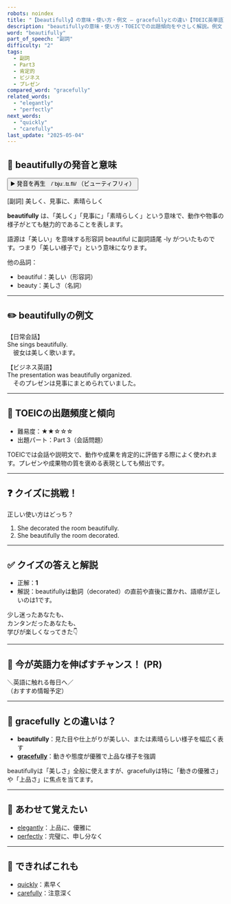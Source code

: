 ```yaml
---
robots: noindex
title: "【beautifully】の意味・使い方・例文 ― gracefullyとの違い【TOEIC英単語】"
description: "beautifullyの意味・使い方・TOEICでの出題傾向をやさしく解説。例文・クイズ付きでgracefullyとの違いもわかりやすく学べます。"
word: "beautifully"
part_of_speech: "副詞"
difficulty: "2"
tags:
  - 副詞
  - Part3
  - 肯定的
  - ビジネス
  - プレゼン
compared_word: "gracefully"
related_words:
  - "elegantly"
  - "perfectly"
next_words:
  - "quickly"
  - "carefully"
last_update: "2025-05-04"
---
```


## 🔰 beautifullyの発音と意味

<button class="play-audio" onclick="playTTS('beautifully')">
  <span class="play-audio-main">
    ▶️ 発音を再生　/ˈbjuː.tɪ.fli/
  </span>
  <span class="play-audio-sub">
    （ビューティフリィ）
  </span>
</button>

[副詞] 美しく、見事に、素晴らしく

**beautifully** は、「美しく」「見事に」「素晴らしく」という意味で、動作や物事の様子がとても魅力的であることを表します。

語源は「美しい」を意味する形容詞 beautiful に副詞語尾 -ly がついたものです。つまり「美しい様子で」という意味になります。

他の品詞：  
- beautiful：美しい（形容詞）
- beauty：美しさ（名詞）

---

## ✏️ beautifullyの例文

【日常会話】  
She sings beautifully.  
　彼女は美しく歌います。

【ビジネス英語】  
The presentation was beautifully organized.  
　そのプレゼンは見事にまとめられていました。

---

## 🎯 TOEICの出題頻度と傾向

- 難易度：★★☆☆☆
- 出題パート：Part 3（会話問題）

TOEICでは会話や説明文で、動作や成果を肯定的に評価する際によく使われます。プレゼンや成果物の質を褒める表現としても頻出です。

---

## ❓ クイズに挑戦！

正しい使い方はどっち？

1. She decorated the room beautifully.  
2. She beautifully the room decorated.

---

## ✅ クイズの答えと解説

- 正解：**1**
- 解説：beautifullyは動詞（decorated）の直前や直後に置かれ、語順が正しいのは1です。

少し迷ったあなたも、  
カンタンだったあなたも、  
学びが楽しくなってきた👇️

---

## 🚀 今が英語力を伸ばすチャンス！ (PR)

<div class="info-center">
＼英語に触れる毎日へ／<br>  
（おすすめ情報予定）
</div>

---

## 🤔  gracefully との違いは？

- **beautifully**：見た目や仕上がりが美しい、または素晴らしい様子を幅広く表す
- **[gracefully](/word/gracefully/)**：動きや態度が優雅で上品な様子を強調

beautifullyは「美しさ」全般に使えますが、gracefullyは特に「動きの優雅さ」や「上品さ」に焦点を当てます。

---

## 🧩 あわせて覚えたい

- [elegantly](/word/elegantly/)：上品に、優雅に
- [perfectly](/word/perfectly/)：完璧に、申し分なく

---

## 📖 できればこれも

- [quickly](/word/quickly/)：素早く
- [carefully](/word/carefully/)：注意深く

<!-- cvid: aid43_bid34 -->
